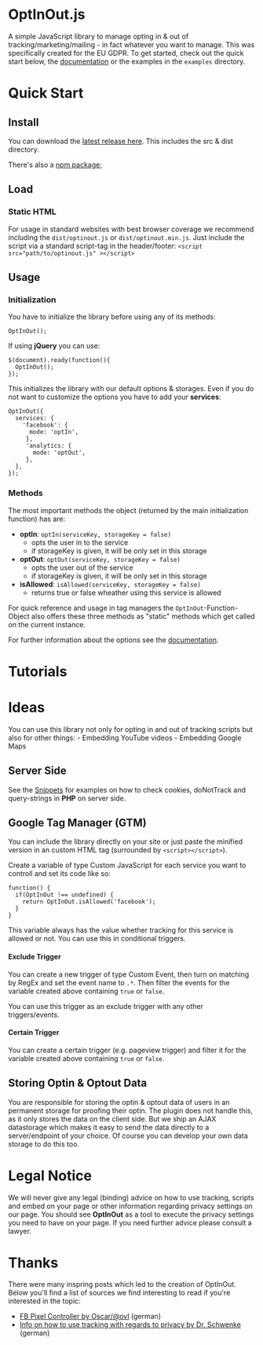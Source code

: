 # OptInOut.js

A simple JavaScript library to manage opting in & out of tracking/marketing/mailing - in fact whatever you want to manage. This was specifically created for the EU GDPR. 
To get started, check out the quick start below, the [documentation](DOCUMENTATION.md) or the examples in the `examples` directory.
# Quick Start
## Install
You can download the [latest release here](https://gitlab.com/optinout/optinout.js/-/jobs/artifacts/master/download?job=publish).  This includes the src & dist directory. 

There's also a [npm package](https://www.npmjs.com/package/optinout.js);

## Load
### Static HTML
For usage in standard websites with best browser coverage we recommend including the `dist/optinout.js` or `dist/optinout.min.js`.
Just include the script via a standard script-tag in the header/footer: 
`<script src="path/to/optinout.js" ></script>`
## Usage
### Initialization
You have to initialize the library before using any of its methods: 

    OptInOut(); 
    
If using **jQuery** you can use: 

    $(document).ready(function(){
      OptInOut();
    });

This initializes the library with our default options & storages. Even if you do not want to customize the options you have to add your **services**: 

    OptInOut({
	  services: {
	    'facebook': {
	      mode: 'optIn',
		 }, 
		 'analytics: {
		   mode: 'optOut',
		 },
	  },
    });
### Methods
The most important methods the object (returned by the main initialization function) has are:

 - **optIn**: `optIn(serviceKey, storageKey = false)`
	- opts the user in to the service
	- if storageKey is given, it will be only set in this storage
 - **optOut**: `optOut(serviceKey, storageKey = false)`
	- opts the user out of the service
	- if storageKey is given, it will be only set in this storage
 - **isAllowed**: `isAllowed(serviceKey, storageKey = false)`
	- returns true or false wheather using this service is allowed

For quick reference and usage in tag managers the `OptInOut`-Function-Object also offers these three methods as "static" methods which get called on the current instance.

For further information about the options see the [documentation](Documentation.md).

# Tutorials
# Ideas 
You can use this library not only for opting in and out of tracking scripts but also for other things: 
	- Embedding YouTube videos
	- Embedding Google Maps
 
## Server Side
See the [Snippets](https://gitlab.com/optinout/optinout.js/snippets) for examples on how to check cookies, doNotTrack and query-strings in **PHP** on server side.

## Google Tag Manager (GTM)
You can include the library directly on your site or just paste the minified version in an custom HTML tag (surrounded by `<script></script>`).

Create a variable of type Custom JavaScript for each service you want to controll and set its code like so: 
```
function() {
  if(OptInOut !== undefined) {
    return OptInOut.isAllowed('facebook');
  }
}
```
This variable always has the value whether tracking for this service is allowed or not. You can use this in conditional triggers.

#### Exclude Trigger
You can create a new trigger of type Custom Event, then turn on matching by RegEx and set the event name to `.*`. Then filter the events for the variable created above containing `true` or `false`.

You can use this trigger as an exclude trigger with any other triggers/events.

#### Certain Trigger
You can create a certain trigger (e.g. pageview trigger) and filter it for the variable created above containing `true` or `false`.

## Storing Optin & Optout Data
You are responsible for storing the optin & optout data of users in an permanent storage for proofing their optin. The plugin does not handle this, as it only stores the data on the client side. But we ship an AJAX datastorage which makes it easy to send the data directly to a server/endpoint of your choice. Of course you can develop your own data storage to do this too.

# Legal Notice
We will never give any legal (binding) advice on how to use tracking, scripts and embed on your page or other information regarding privacy settings on our page.
You should see **OptInOut** as a tool to execute the privacy settings you need to have on your page. If you need further advice please consult a lawyer.

# Thanks
There were many inspring posts which led to the creation of OptInOut. Below you'll find a list of sources we find interesting to read if you're interested in the topic: 
- [FB Pixel Controller by Oscar/@ovl](https://medium.com/@ovl/facebook-pixel-und-datenschutz-24d9edceacff) (german)
- [Info on how to use tracking with regards to privacy by Dr. Schwenke](https://drschwenke.de/facebook-pixel-voraussetzungen-fuer-einen-rechtssicheren-einsatz/) (german)  
